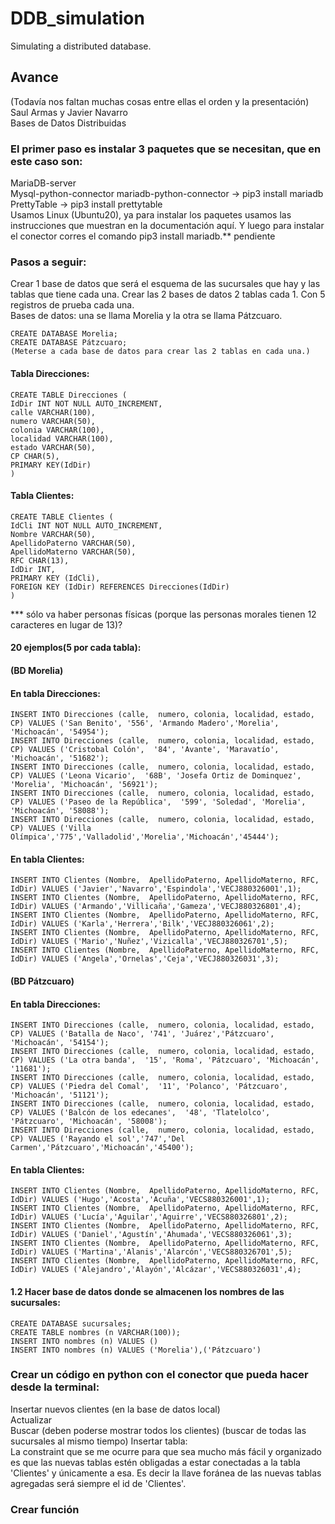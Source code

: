 # DDB_simulation
Simulating a distributed database.

## Avance
(Todavía nos faltan muchas cosas entre ellas el orden y la presentación)   
Saul Armas y Javier Navarro    
Bases de Datos Distribuidas   

### El primer paso es instalar 3 paquetes que se necesitan, que en este caso son:
MariaDB-server   
Mysql-python-connector    mariadb-python-connector -> pip3 install mariadb    
PrettyTable -> pip3 install prettytable    
Usamos Linux (Ubuntu20), ya para instalar los paquetes usamos las instrucciones que muestran en la documentación aquí. Y luego para instalar el conector corres el comando pip3 install mariadb.** pendiente     

### Pasos a seguir: 
Crear 1 base de datos que será el esquema de las sucursales que hay y las tablas que tiene cada una.
Crear las 2 bases de datos 2 tablas cada 1. Con 5 registros de prueba cada una.   
Bases de datos: una se llama Morelia y la otra se llama Pátzcuaro.   

	CREATE DATABASE Morelia;   
	CREATE DATABASE Pátzcuaro;   
	(Meterse a cada base de datos para crear las 2 tablas en cada una.)   
#### Tabla Direcciones:   
	CREATE TABLE Direcciones (   
	IdDir INT NOT NULL AUTO_INCREMENT,     
	calle VARCHAR(100),    
	numero VARCHAR(50),     
	colonia VARCHAR(100),    
	localidad VARCHAR(100),    
	estado VARCHAR(50),     
	CP CHAR(5),    
	PRIMARY KEY(IdDir)   
	)    

#### Tabla Clientes:   
	CREATE TABLE Clientes (   
	IdCli INT NOT NULL AUTO_INCREMENT,    
	Nombre VARCHAR(50),    
	ApellidoPaterno VARCHAR(50),     
	ApellidoMaterno VARCHAR(50),     
	RFC CHAR(13),     
	IdDir INT,    
	PRIMARY KEY (IdCli),    
	FOREIGN KEY (IdDir) REFERENCES Direcciones(IdDir)    
	)    
*** sólo va haber personas físicas (porque las personas morales tienen 12 caracteres en lugar de 13)?    
    
   
   
#### 20 ejemplos(5 por cada tabla):   
    
  
#### (BD Morelia)    
#### En tabla Direcciones:   
	INSERT INTO Direcciones (calle,  numero, colonia, localidad, estado, CP) VALUES ('San Benito', '556', 'Armando Madero','Morelia', 'Michoacán', '54954');    
	INSERT INTO Direcciones (calle,  numero, colonia, localidad, estado, CP) VALUES ('Cristobal Colón',  '84', 'Avante', 'Maravatío', 'Michoacán', '51682');   
	INSERT INTO Direcciones (calle,  numero, colonia, localidad, estado, CP) VALUES ('Leona Vicario',  '68B', 'Josefa Ortiz de Dominquez', 'Morelia', 'Michoacán', '56921');   
	INSERT INTO Direcciones (calle,  numero, colonia, localidad, estado, CP) VALUES ('Paseo de la República',  '599', 'Soledad', 'Morelia', 'Michoacán', '58088');   
	INSERT INTO Direcciones (calle,  numero, colonia, localidad, estado, CP) VALUES ('Villa Olímpica','775','Valladolid','Morelia','Michoacán','45444');     

#### En tabla Clientes:   
	INSERT INTO Clientes (Nombre,  ApellidoPaterno, ApellidoMaterno, RFC, IdDir) VALUES ('Javier','Navarro','Espindola','VECJ880326001',1);    
	INSERT INTO Clientes (Nombre,  ApellidoPaterno, ApellidoMaterno, RFC, IdDir) VALUES ('Armando','Villicaña','Gameza','VECJ880326801',4);   
	INSERT INTO Clientes (Nombre,  ApellidoPaterno, ApellidoMaterno, RFC, IdDir) VALUES ('Karla','Herrera','Bilk','VECJ880326061',2);   
	INSERT INTO Clientes (Nombre,  ApellidoPaterno, ApellidoMaterno, RFC, IdDir) VALUES ('Mario','Nuñez','Vizicalla','VECJ880326701',5);   
	INSERT INTO Clientes (Nombre,  ApellidoPaterno, ApellidoMaterno, RFC, IdDir) VALUES ('Angela','Ornelas','Ceja','VECJ880326031',3);   




#### (BD Pátzcuaro)   
#### En tabla Direcciones:   
	INSERT INTO Direcciones (calle,  numero, colonia, localidad, estado, CP) VALUES ('Batalla de Naco', '741', 'Juárez','Pátzcuaro', 'Michoacán', '54154');   
	INSERT INTO Direcciones (calle,  numero, colonia, localidad, estado, CP) VALUES ('La otra banda',  '15', 'Roma', 'Pátzcuaro', 'Michoacán', '11681');   
	INSERT INTO Direcciones (calle,  numero, colonia, localidad, estado, CP) VALUES ('Piedra del Comal',  '11', 'Polanco', 'Pátzcuaro', 'Michoacán', '51121');   
	INSERT INTO Direcciones (calle,  numero, colonia, localidad, estado, CP) VALUES ('Balcón de los edecanes',  '48', 'Tlatelolco', 'Pátzcuaro', 'Michoacán', '58008');   
	INSERT INTO Direcciones (calle,  numero, colonia, localidad, estado, CP) VALUES ('Rayando el sol','747','Del Carmen','Pátzcuaro','Michoacán','45400');   



#### En tabla Clientes:   
	INSERT INTO Clientes (Nombre,  ApellidoPaterno, ApellidoMaterno, RFC, IdDir) VALUES ('Hugo','Acosta','Acuña','VECS880326001',1);     
	INSERT INTO Clientes (Nombre,  ApellidoPaterno, ApellidoMaterno, RFC, IdDir) VALUES ('Lucía','Aguilar','Aguirre','VECS880326801',2);     
	INSERT INTO Clientes (Nombre,  ApellidoPaterno, ApellidoMaterno, RFC, IdDir) VALUES ('Daniel','Agustín','Ahumada','VECS880326061',3);    
	INSERT INTO Clientes (Nombre,  ApellidoPaterno, ApellidoMaterno, RFC, IdDir) VALUES ('Martina','Alanis','Alarcón','VECS880326701',5);    
	INSERT INTO Clientes (Nombre,  ApellidoPaterno, ApellidoMaterno, RFC, IdDir) VALUES ('Alejandro','Alayón','Alcázar','VECS880326031',4);     

#### 1.2 Hacer base de datos donde se almacenen los nombres de las sucursales:     
	CREATE DATABASE sucursales;    
	CREATE TABLE nombres (n VARCHAR(100));     
	INSERT INTO nombres (n) VALUES ()     
	INSERT INTO nombres (n) VALUES ('Morelia'),('Pátzcuaro')    



### Crear un código en python con el conector que pueda hacer desde la terminal:   
Insertar nuevos clientes (en la base de datos local)      
Actualizar    
Buscar (deben poderse mostrar todos los clientes) (buscar de todas las sucursales al mismo tiempo)
Insertar tabla:   
La constraint que se me ocurre para que sea mucho más fácil y organizado es que las nuevas tablas estén obligadas a estar conectadas a la tabla 'Clientes' y únicamente a esa. Es decir la llave foránea de las nuevas tablas agregadas será siempre el id de 'Clientes'.

### Crear función 
